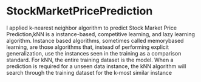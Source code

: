 # StockMarketPricePrediction
I applied k-nearest neighbor algorithm to predict Stock Market Price Prediction,kNN is a instance-based, competitive learning, and lazy learning algorithm. Instance based algorithms, sometimes called memorybased learning, are those algorithms that, instead of performing explicit generalization, use the instances seen in the training as a comparison standard. For kNN, the entire training dataset is the model. When a prediction is required for a unseen data instance, the kNN algorithm will search through the training dataset for the k-most similar instance
